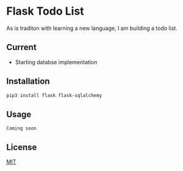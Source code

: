 # Flask Todo List

As is traditon with learning a new language, I am building a todo list. 


## Current 
- Starting databse implementation 

## Installation


```bash
pip3 install flask flask-sqlalchemy
```

## Usage

```
Coming soon
```



## License
[MIT](https://choosealicense.com/licenses/mit/)
